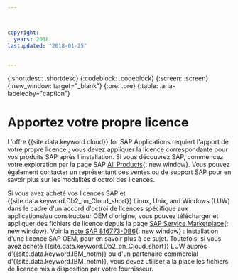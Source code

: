 ```yaml
---



copyright:
  years: 2018
lastupdated: "2018-01-25"


---
```


{:shortdesc: .shortdesc}
{:codeblock: .codeblock}
{:screen: .screen}
{:new_window: target="_blank"}
{:pre: .pre}
{:table: .aria-labeledby="caption"}


# Apportez votre propre licence

L'offre {{site.data.keyword.cloud}} for SAP Applications requiert l'apport de votre propre licence ; vous devez appliquer la licence correspondante pour vos produits SAP après l'installation. Si vous découvrez SAP, commencez votre exploration par la page SAP [All Products](https://go.sap.com/solution.html){: new window}. Vous pouvez également contacter un représentant des ventes ou de support SAP pour en savoir plus sur les modalités d'octroi des licences.

Si vous avez acheté vos licences SAP et {{site.data.keyword.Db2_on_Cloud_short}} Linux, Unix, and Windows (LUW) dans le cadre d'un accord d'octroi de licences spécifique aux applications/au constructeur OEM d'origine, vous pouvez télécharger et appliquer des fichiers de licence depuis la page [SAP Service Marketplace](https://websmp201.sap-ag.de/){: new window}. Voir la [note SAP 816773-DB6](https://launchpad.support.sap.com/#/notes/816773){: new window} : Installation d'une licence SAP OEM, pour en savoir plus à ce sujet. Toutefois, si vous avez acheté {{site.data.keyword.Db2_on_Cloud_short}} LUW auprès d'{{site.data.keyword.IBM_notm}} ou d'un partenaire commercial d'{{site.data.keyword.IBM_notm}}, vous devez utiliser à la place les fichiers de licence mis à disposition par votre fournisseur.
